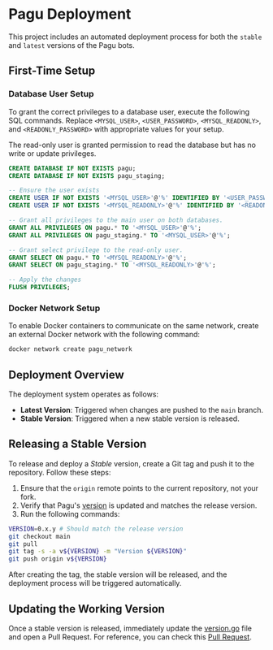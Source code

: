 # Pagu Deployment

This project includes an automated deployment process for both the `stable` and `latest` versions of the Pagu bots.

## First-Time Setup

### Database User Setup

To grant the correct privileges to a database user, execute the following SQL commands.
Replace `<MYSQL_USER>`, `<USER_PASSWORD>`, `<MYSQL_READONLY>`, and `<READONLY_PASSWORD>`
with appropriate values for your setup.

The read-only user is granted permission to read the database but has no write or update privileges.

```sql
CREATE DATABASE IF NOT EXISTS pagu;
CREATE DATABASE IF NOT EXISTS pagu_staging;

-- Ensure the user exists
CREATE USER IF NOT EXISTS '<MYSQL_USER>'@'%' IDENTIFIED BY '<USER_PASSWORD>';
CREATE USER IF NOT EXISTS '<MYSQL_READONLY>'@'%' IDENTIFIED BY '<READONLY_PASSWORD>';

-- Grant all privileges to the main user on both databases.
GRANT ALL PRIVILEGES ON pagu.* TO '<MYSQL_USER>'@'%';
GRANT ALL PRIVILEGES ON pagu_staging.* TO '<MYSQL_USER>'@'%';

-- Grant select privilege to the read-only user.
GRANT SELECT ON pagu.* TO '<MYSQL_READONLY>'@'%';
GRANT SELECT ON pagu_staging.* TO '<MYSQL_READONLY>'@'%';

-- Apply the changes
FLUSH PRIVILEGES;
```

### Docker Network Setup

To enable Docker containers to communicate on the same network,
create an external Docker network with the following command:

```bash
docker network create pagu_network
```

## Deployment Overview

The deployment system operates as follows:

- **Latest Version**: Triggered when changes are pushed to the `main` branch.
- **Stable Version**: Triggered when a new stable version is released.

## Releasing a Stable Version

To release and deploy a *Stable* version, create a Git tag and push it to the repository. Follow these steps:

1. Ensure that the `origin` remote points to the current repository, not your fork.
2. Verify that Pagu's [version](../version.go) is updated and matches the release version.
3. Run the following commands:

```bash
VERSION=0.x.y # Should match the release version
git checkout main
git pull
git tag -s -a v${VERSION} -m "Version ${VERSION}"
git push origin v${VERSION}
```

After creating the tag, the stable version will be released, and the deployment process will be triggered automatically.

## Updating the Working Version

Once a stable version is released, immediately update the [version.go](../version.go) file and open a Pull Request.
For reference, you can check this [Pull Request](https://github.com/pagu-project/pagu/pull/215).

